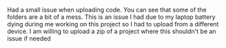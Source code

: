 Had a small issue when uploading code. You can see that some of the folders are a bit of a mess.
This is an issue I had due to my laptop battery dying during me working on this project so 
I had to upload from a different device. I am willing to upload a zip of a project where 
this shouldn't be an issue if needed
